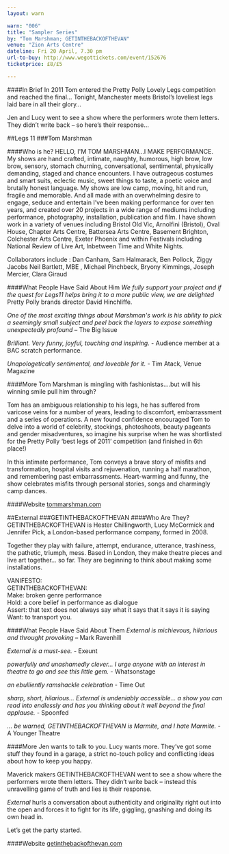 ```yaml
---
layout: warn

warn: "006"
title: "Sampler Series"
by: "Tom Marshman; GETINTHEBACKOFTHEVAN"
venue: "Zion Arts Centre"
dateline: Fri 20 April, 7.30 pm
url-to-buy: http://www.wegottickets.com/event/152676
ticketprice: £8/£5

---
```

####In Brief
In 2011 Tom entered the Pretty Polly Lovely Legs competition and reached the final… Tonight, Manchester meets Bristol’s loveliest legs laid bare in all their glory…

Jen and Lucy went to see a show where the performers wrote them letters. They didn’t write back – so here’s their response…

##Legs 11
###Tom Marshman

####Who is he?
HELLO, I'M TOM MARSHMAN...I MAKE PERFORMANCE.
My shows are hand crafted, intimate, naughty, humorous, high brow, low brow, sensory, stomach churning, conversational, sentimental, physically demanding, staged and chance encounters. I have outrageous costumes and smart suits, eclectic music, sweet things to taste, a poetic voice and brutally honest language. My shows are low camp, moving, hit and run, fragile and memorable. And all made with an overwhelming desire to engage, seduce and entertain I’ve been making performance for over ten years, and created over 20 projects in a wide range of mediums including performance, photography, installation, publication and film. I have shown work in a variety of venues including Bristol Old Vic, Arnolfini (Bristol), Oval House, Chapter Arts Centre, Battersea Arts Centre, Basement Brighton, Colchester Arts Centre, Exeter Phoenix and within Festivals including National Review of Live Art, Inbetween Time and White Nights.

Collaborators include : Dan Canham, Sam Halmarack, Ben Pollock, Ziggy Jacobs
Neil Bartlett, MBE , Michael Pinchbeck, Bryony Kimmings, Joseph Mercier, Clara Giraud

####What People Have Said About Him
*We fully support your project and if the quest for Legs11 helps bring it to a more public view, we are delighted*	Pretty Polly brands director David Hinchliffe.

*One of the most exciting things about Marshman's work is his ability to pick a seemingly small subject and peel back the layers to expose something unexpectedly profound*
– The Big Issue 

*Brilliant.  Very funny, joyful, touching and inspiring.* - Audience member at a BAC scratch performance.

*Unapologetically sentimental, and loveable for it.*	- Tim Atack, Venue Magazine 


####More
Tom Marshman is mingling with fashionistas….but will his winning smile pull him through? 

Tom has an ambiguous relationship to his legs, he has suffered from varicose veins for a number of years, leading to discomfort, embarrassment and a series of operations.  A new found confidence encouraged Tom to delve into a world of celebrity, stockings, photoshoots, beauty pageants and gender misadventures, so imagine his surprise when he was shortlisted for the Pretty Polly ‘best legs of 2011’ competition (and finished in 6th place!)

In this intimate performance, Tom conveys a brave story of misfits and transformation, hospital visits and rejuvenation, running a half marathon, and remembering past embarrassments. Heart-warming and funny, the show celebrates misfits through personal stories, songs and charmingly camp dances. 

####Website
[tommarshman.com](http://tommarshman.com/)   

##External
###GETINTHEBACKOFTHEVAN
####Who Are They?
GETINTHEBACKOFTHEVAN is Hester Chillingworth, Lucy McCormick and Jennifer Pick, a London-based performance company, formed in 2008.

Together they play with failure, attempt, endurance, utterance, trashiness, the pathetic, triumph, mess.  Based in London, they make theatre pieces and live art together… so far.  They are beginning to think about making some installations.

VANIFESTO:     
GETINTHEBACKOFTHEVAN:    
Make: broken genre performance    
Hold: a core belief in performance as dialogue    
Assert: that text does not always say what it says that it says it is saying    
Want: to transport you.    

####What People Have Said About Them
*External is michievous, hilarious and throught provoking* – Mark Ravenhill     

*External is a must-see.*  - Exeunt

*powerfully and unashamedly clever… I urge anyone with an interest in theatre to go and see this little gem.* - Whatsonstage	 	 	 	

*an ebulliently ramshackle celebration* - Time Out

*sharp, short, hilarious… External is undeniably accessible… a show you can read into endlessly and has you thinking about it well beyond the final applause.* - Spoonfed

*… be warned, GETINTHEBACKOFTHEVAN is Marmite, and I hate Marmite.* - A Younger Theatre

####More
Jen wants to talk to you. Lucy wants more.
They’ve got some stuff they found in a garage, a strict no-touch policy and conflicting ideas about how to keep you happy.

Maverick makers GETINTHEBACKOFTHEVAN went to see a show where the performers wrote them letters. They didn’t write back – instead this unravelling game of truth and lies is their response.

*External* hurls a conversation about authenticity and originality right out into the open and forces it to fight for its life, giggling, gnashing and doing its own head in.

Let’s get the party started.

####Website
[getinthebackofthevan.com](http://www.getinthebackofthevan.com/)



